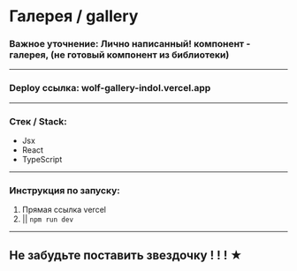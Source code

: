 
# Галерея / gallery

### Важное уточнение: Лично написанный! компонент - галерея, (не готовый компонент из библиотеки) 
---

### Deploy ссылка: wolf-gallery-indol.vercel.app
 
---

### Стек / Stack: 

* Jsx
* React
* TypeScript

---


### Инструкция по запуску: 

1. Прямая ссылка vercel 
2. || `npm run dev`

---

## Не забудьте поставить звездочку ! ! ! ★ 
